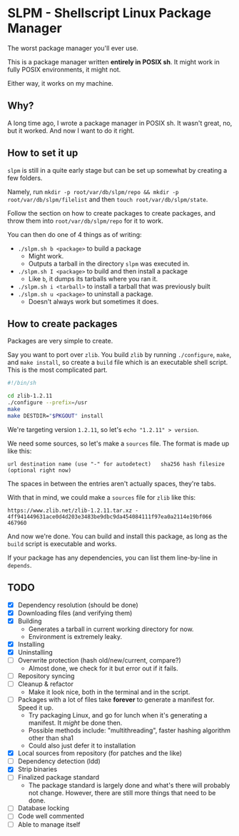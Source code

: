 # SLPM - Shellscript Linux Package Manager
The worst package manager you'll ever use.

This is a package manager written **entirely in POSIX sh**.
It might work in fully POSIX environments, it might not.

Either way, it works on my machine.

## Why?
A long time ago, I wrote a package manager in POSIX sh.
It wasn't great, no, but it worked. And now I want to do it right.

## How to set it up
`slpm` is still in a quite early stage but can be set up somewhat by creating a
few folders.

Namely, run `mkdir -p root/var/db/slpm/repo && mkdir -p root/var/db/slpm/filelist`
and then `touch root/var/db/slpm/state`.

Follow the section on how to create packages to create packages, and throw them
into `root/var/db/slpm/repo` for it to work.

You can then do one of 4 things as of writing:
- `./slpm.sh b <package>` to build a package
  - Might work.
  - Outputs a tarball in the directory `slpm` was executed in.
- `./slpm.sh I <package>` to build and then install a package
  - Like `b`, it dumps its tarballs where you ran it.
- `./slpm.sh i <tarball>` to install a tarball that was previously built
- `./slpm.sh u <package>` to uninstall a package.
  - Doesn't always work but sometimes it does.

## How to create packages
Packages are very simple to create.

Say you want to port over `zlib`.
You build `zlib` by running `./configure`, `make`, and `make install`, so create
a `build` file which is an executable shell script.
This is the most complicated part.

```sh
#!/bin/sh

cd zlib-1.2.11
./configure --prefix=/usr
make
make DESTDIR="$PKGOUT" install
```

We're targeting version `1.2.11`, so let's `echo "1.2.11" > version`.

We need some sources, so let's make a `sources` file.
The format is made up like this:
```
url	destination name (use "-" for autodetect)	sha256 hash	filesize (optional right now)
```
The spaces in between the entries aren't actually spaces, they're tabs.

With that in mind, we could make a `sources` file for `zlib` like this:
```
https://www.zlib.net/zlib-1.2.11.tar.xz	-	4ff941449631ace0d4d203e3483be9dbc9da454084111f97ea0a2114e19bf066	467960
```

And now we're done.
You can build and install this package, as long as the `build` script is executable and works.

If your package has any dependencies, you can list them line-by-line in `depends`.

## TODO
- [X] Dependency resolution (should be done)
- [X] Downloading files (and verifying them)
- [X] Building
  - Generates a tarball in current working directory for now.
  - Environment is extremely leaky.
- [X] Installing
- [X] Uninstalling
- [ ] Overwrite protection (hash old/new/current, compare?)
  - Almost done, we check for it but error out if it fails.
- [ ] Repository syncing
- [ ] Cleanup & refactor
  - Make it look nice, both in the terminal and in the script.
- [ ] Packages with a lot of files take **forever** to generate a manifest for. Speed it up.
  - Try packaging Linux, and go for lunch when it's generating a manifest. It *might* be done then.
  - Possible methods include: "multithreading", faster hashing algorithm other than sha1
  - Could also just defer it to installation
- [X] Local sources from repository (for patches and the like)
- [ ] Dependency detection (ldd)
- [X] Strip binaries
- [ ] Finalized package standard
  - The package standard is largely done and what's there will probably not change.
  However, there are still more things that need to be done.
- [ ] Database locking
- [ ] Code well commented
- [ ] Able to manage itself

